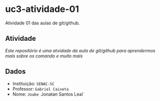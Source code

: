 # uc3-atividade-01
Atividade 01 das aulas de git/github.

## Atividade 

 *Este repositório é uma atvidade da aula de git/github para aprendermos mais sobre os comando e muito mais*

 ## Dados
 
 - Instituição: `SENAC-SC`
 - Professor: `Gabriel Caixeta`
 - Nome: `Joabe `Jonatan Santos Leal`